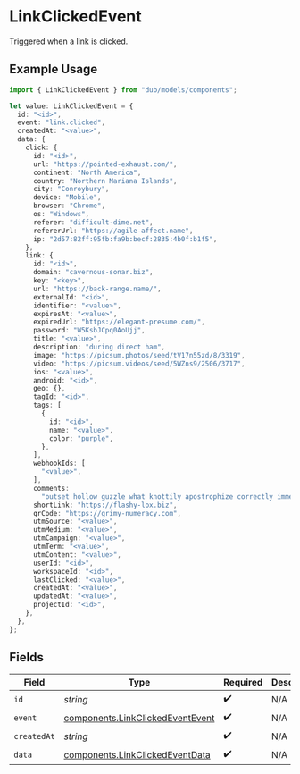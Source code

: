 # LinkClickedEvent

Triggered when a link is clicked.

## Example Usage

```typescript
import { LinkClickedEvent } from "dub/models/components";

let value: LinkClickedEvent = {
  id: "<id>",
  event: "link.clicked",
  createdAt: "<value>",
  data: {
    click: {
      id: "<id>",
      url: "https://pointed-exhaust.com/",
      continent: "North America",
      country: "Northern Mariana Islands",
      city: "Conroybury",
      device: "Mobile",
      browser: "Chrome",
      os: "Windows",
      referer: "difficult-dime.net",
      refererUrl: "https://agile-affect.name",
      ip: "2d57:82ff:95fb:fa9b:becf:2835:4b0f:b1f5",
    },
    link: {
      id: "<id>",
      domain: "cavernous-sonar.biz",
      key: "<key>",
      url: "https://back-range.name/",
      externalId: "<id>",
      identifier: "<value>",
      expiresAt: "<value>",
      expiredUrl: "https://elegant-presume.com/",
      password: "W5KsbJCpq0AoUjj",
      title: "<value>",
      description: "during direct ham",
      image: "https://picsum.photos/seed/tV17n55zd/8/3319",
      video: "https://picsum.videos/seed/5WZns9/2506/3717",
      ios: "<value>",
      android: "<id>",
      geo: {},
      tagId: "<id>",
      tags: [
        {
          id: "<id>",
          name: "<value>",
          color: "purple",
        },
      ],
      webhookIds: [
        "<value>",
      ],
      comments:
        "outset hollow guzzle what knottily apostrophize correctly immense spirit customise for",
      shortLink: "https://flashy-lox.biz",
      qrCode: "https://grimy-numeracy.com",
      utmSource: "<value>",
      utmMedium: "<value>",
      utmCampaign: "<value>",
      utmTerm: "<value>",
      utmContent: "<value>",
      userId: "<id>",
      workspaceId: "<id>",
      lastClicked: "<value>",
      createdAt: "<value>",
      updatedAt: "<value>",
      projectId: "<id>",
    },
  },
};
```

## Fields

| Field                                                                                | Type                                                                                 | Required                                                                             | Description                                                                          |
| ------------------------------------------------------------------------------------ | ------------------------------------------------------------------------------------ | ------------------------------------------------------------------------------------ | ------------------------------------------------------------------------------------ |
| `id`                                                                                 | *string*                                                                             | :heavy_check_mark:                                                                   | N/A                                                                                  |
| `event`                                                                              | [components.LinkClickedEventEvent](../../models/components/linkclickedeventevent.md) | :heavy_check_mark:                                                                   | N/A                                                                                  |
| `createdAt`                                                                          | *string*                                                                             | :heavy_check_mark:                                                                   | N/A                                                                                  |
| `data`                                                                               | [components.LinkClickedEventData](../../models/components/linkclickedeventdata.md)   | :heavy_check_mark:                                                                   | N/A                                                                                  |